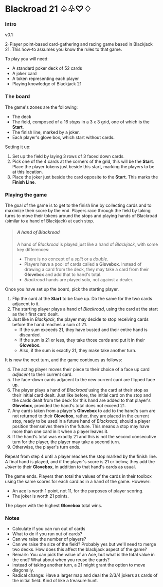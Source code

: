 # Blackroad 21 ♤♧♡♢

### Intro
v0.1

2-Player point-based card-gathering and racing game based in Blackjack 21. This how-to assumes you know the rules to that game.



To play you will need:
* A standard poker deck of 52 cards
* A joker card
* A token representing each player
* Playing knowledge of Blackjack 21

### The board
The game's zones are the following:
* The deck
* The field, composed of a 16 *stops* in a 3 x 3 grid, one of which is the **Start**.
* The finish line, marked by a joker.
* Each player's glove box, which start without cards.
 
Setting it up:

1. Set up the field by laying 3 rows of 3 faced down cards.
2. Pick one of the 4 cards at the corners of the grid, this will be the **Start**. Place the player tokens just beside this start, marking the players to be at this location.
3. Place the joker just beside the card opposite to the **Start**. This marks the **Finish Line**.

### Playing the game

The goal of the game is to get to the finish line by collecting cards and to maximize their score by the end. Players race through the field by taking turns to move their tokens around the stops and playing hands of Blackroad (similar to a hand of Blackjack) at each stop.

>##### A hand of Blackroad
>
>A hand of *Blackroad* is played just like a hand of *Blackjack*, with some key differences:
>* There is no concept of a *split* or a *double*.
>* Players have a pool of cards called a **Glovebox**. Instead of drawing a card from the deck, they may take a card from their **Glovebox** and add that to hand's total.
>* *Blackroad* hands are played solo, not against a dealer.
>
   
   


Once you have set up the board, pick the starting player.

1. Flip the card at the **Start** to be face up. Do the same for the two cards adjacent to it.
2. The starting player plays a hand of *Blackroad*, using the card at the start as their first card dealt.
3. Just like in *Blackjack*, the player may decide to stop receiving cards before the hand reaches a sum of 21. 
	* If the sum exceeds 21, they have busted and their entire hand is discarded.
	* If the sum is 21 or less, they take those cards and put it in their **Glovebox**.
	* Also, if the sum is exactly 21, they make take another turn.

It is now the next turn, and the game continues as follows:

4. The acting player moves their piece to their choice of a face up card *adjacent* to their current card.
5. The face-down cards adjacent to the new current card are flipped face up.
6. The player plays a hand of *Blackroad* using the card at their stop as their initial card dealt. Just like before, the initial card on the stop and the cards dealt from the deck for this hand are added to that player's **Glovebox**, provided the hand's total does not exceed 21.
8. Any cards taken from a player's **Glovebox** to add to the hand's sum are not returned to their **Glovebox**, rather, they are placed in the current stop, ready to be used in a future hand of *Blackroad*, should a player position themselves there in the future. This means a stop may have more than one card in it when a player leaves it.
9. If the hand's total was exactly 21 and this is not the second consecutive turn for the player, the player may take a second turn.
10. Otherwise, the player's turn ends. 

Repeat from step 4 until a player reaches the stop marked by the finish line. A final hand is played, and if the player's score is 21 or below, they add the *Joker* to their **Glovebox**, in addition to that hand's cards as usual.

The game ends. Players then total the values of the cards in their toolbox using the same scores for each card as in a hand of the game.
However:
* An ace is worth 1 point, not 11, for the purposes of player scoring.
* The joker is worth 21 points.

The player with the highest **Glovebox** total wins.

### Notes
* Calculate if you can run out of cards
* What to do if you run out of cards?
* Can we raise the number of players?
* Can we raise the size of the field? Probably yes but we'll need to merge two decks. How does this affect the blackjack aspect of the game? 
* Remark: You can pick the value of an Ace, but what is the total value in the end? What about when you reuse the cards?
* Instead of taking another turn, a 21 might grant the option to move diagonally.
* Radical change: Have a larger map and deal the 2/3/4 jokers as cards of the initial field. Kind of like a treasure hunt.
